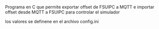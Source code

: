 Programa en C que permite exportar offset de FSUIPC a MQTT e importar offset desde MQTT a FSUIPC para controlar el simulador

los valores se definene en el archivo config.ini
